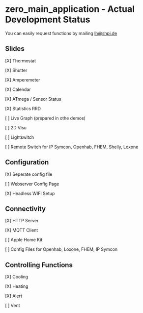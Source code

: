 # zero_main_application - Actual Development Status

You can easily request functions by mailing lh@shpi.de

## Slides

\[X] Thermostat

\[X] Shutter

\[X] Amperemeter

\[X] Calendar

\[X] ATmega / Sensor Status

\[X] Statistics RRD

\[ ] Live Graph (prepared in othe demos)

\[ ] 2D Visu

\[ ] Lightswitch

\[ ] Remote Switch for IP Symcon, Openhab, FHEM, Shelly, Loxone


## Configuration

\[X] Seperate config file

\[ ] Webserver Config Page

\[X] Headless WIFI Setup

## Connectivity

\[X] HTTP Server

\[X] MQTT Client

\[ ] Apple Home Kit

\[ ] Config Files for Openhab, Loxone, FHEM, IP Symcon

## Controlling Functions

\[X] Cooling

\[X] Heating

\[X] Alert

\[ ] Vent










